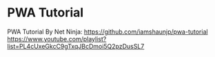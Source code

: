 # PWA Tutorial

PWA Tutorial By Net Ninja:
https://github.com/iamshaunjp/pwa-tutorial
https://www.youtube.com/playlist?list=PL4cUxeGkcC9gTxqJBcDmoi5Q2pzDusSL7
